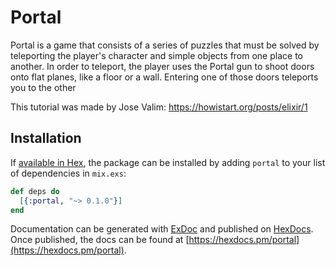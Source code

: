 # Portal

Portal is a game that consists of a series of puzzles that must be solved by teleporting the player's character and simple objects from one place to another.
In order to teleport, the player uses the Portal gun to shoot doors onto flat planes, like a floor or a wall. Entering one of those doors teleports you to the other

This tutorial was made by Jose Valim: https://howistart.org/posts/elixir/1

## Installation

If [available in Hex](https://hex.pm/docs/publish), the package can be installed
by adding `portal` to your list of dependencies in `mix.exs`:

```elixir
def deps do
  [{:portal, "~> 0.1.0"}]
end
```

Documentation can be generated with [ExDoc](https://github.com/elixir-lang/ex_doc)
and published on [HexDocs](https://hexdocs.pm). Once published, the docs can
be found at [https://hexdocs.pm/portal](https://hexdocs.pm/portal).

